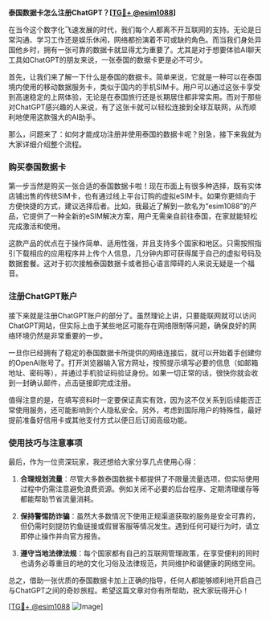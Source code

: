 **泰国数据卡怎么注册ChatGPT？[[TG💪+ @esim1088](https://t.me/s/esim1088)]**

在当今这个数字化飞速发展的时代，我们每个人都离不开互联网的支持。无论是日常沟通、学习工作还是娱乐休闲，网络都扮演着不可或缺的角色。而当我们身处异国他乡时，拥有一张可靠的数据卡就显得尤为重要了。尤其是对于想要体验AI聊天工具如ChatGPT的朋友来说，一张泰国的数据卡更是必不可少。

首先，让我们来了解一下什么是泰国的数据卡。简单来说，它就是一种可以在泰国境内使用的移动数据服务卡，类似于国内的手机SIM卡。用户可以通过这张卡享受到高速稳定的上网体验，无论是在泰国旅行还是长期居住都非常实用。而对于那些对ChatGPT感兴趣的人来说，有了这张卡就可以轻松连接到全球互联网，从而顺利地使用这款强大的AI助手。

那么，问题来了：如何才能成功注册并使用泰国的数据卡呢？别急，接下来我就为大家详细介绍整个流程。

### 购买泰国数据卡

第一步当然是购买一张合适的泰国数据卡啦！现在市面上有很多种选择，既有实体店铺出售的传统SIM卡，也有通过线上平台订购的虚拟eSIM卡。如果你更倾向于方便快捷的方式，建议选择后者。比如，我最近了解到一款名为“esim1088”的产品，它提供了一种全新的eSIM解决方案，用户无需亲自前往泰国，在家就能轻松完成激活和使用。

这款产品的优点在于操作简单、适用性强，并且支持多个国家和地区。只需按照指引下载相应的应用程序并上传个人信息，几分钟内即可获得属于自己的虚拟号码及数据套餐。这对于初次接触泰国数据卡或者担心语言障碍的人来说无疑是一个福音。

### 注册ChatGPT账户

接下来就是注册ChatGPT账户的部分了。虽然理论上讲，只要能联网就可以访问ChatGPT网站，但实际上由于某些地区可能存在网络限制等问题，确保良好的网络环境仍然是非常重要的一步。

一旦你已经拥有了稳定的泰国数据卡所提供的网络连接后，就可以开始着手创建你的OpenAI账号了。打开浏览器输入官方网址，按照提示填写必要的信息（如邮箱地址、密码等），并通过手机验证码验证身份。如果一切正常的话，很快你就会收到一封确认邮件，点击链接即完成注册。

值得注意的是，在填写资料时一定要保证真实有效，因为这不仅关系到后续能否正常使用服务，还可能影响到个人隐私安全。另外，考虑到国际用户的特殊性，最好提前准备好信用卡或其他支付方式以便日后订阅高级功能。

### 使用技巧与注意事项

最后，作为一位资深玩家，我还想给大家分享几点使用心得：

1. **合理规划流量**：尽管大多数泰国数据卡都提供了不限量流量选项，但实际使用过程中仍需注意避免浪费资源。例如关闭不必要的后台程序、定期清理缓存等都能帮助节省流量消耗。
   
2. **保持警惕防诈骗**：虽然大多数情况下使用正规渠道获取的服务是安全可靠的，但仍需时刻提防钓鱼链接或假冒客服等情况发生。遇到任何可疑行为时，请立即停止操作并向官方报告。

3. **遵守当地法律法规**：每个国家都有自己的互联网管理政策，在享受便利的同时也请务必尊重目的地的文化习俗及法律规范，共同维护和谐健康的网络空间。

总之，借助一张优质的泰国数据卡加上正确的指导，任何人都能够顺利地开启自己与ChatGPT之间的奇妙旅程。希望这篇文章对你有所帮助，祝大家玩得开心！

[[TG💪+ @esim1088](https://t.me/s/esim1088) ![Image](https://i.postimg.cc/4NQfJmqS/Snipaste-2025-05-13-00-14-12.png)]